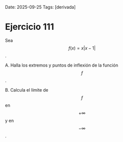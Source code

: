 Date: 2025-09-25
Tags: [derivada]

# Ejercicio 111

 
Sea  $$ f ( x ) = x|x - 1|$$  .

A.    Halla los extremos y puntos de inflexión de la función  $$ f$$  .

B.    Calcula el límite de  $$ f$$   en  $$ +  \infty$$   y en  $$ -  \infty$$  .

